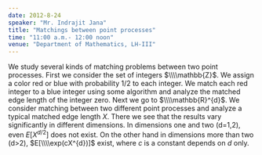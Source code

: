 ```yaml
---
date: 2012-8-24
speaker: "Mr. Indrajit Jana"
title: "Matchings between point processes"
time: "11:00 a.m.- 12:00 noon" 
venue: "Department of Mathematics, LH-III"
---
```

We study several kinds of matching problems between two point processes. First we consider the set of integers $\\\\mathbb{Z}$. We assign a color red or blue with probability 1/2 to each integer. We match each red integer to a blue integer using some algorithm and analyze the matched edge length of the integer zero. Next we go to $\\\\mathbb{R}^{d}$. We consider matching between two different point processes and analyze a typical matched edge length $X$. There we see that the results vary significantly in different dimensions. In dimensions one and two (d=1,2), even $E[X^{d/2}]$ does not exist. On the other hand in dimensions more than two (d>2), $E[\\\\exp(cX^{d})]$ exist, where $c$ is a constant depends on $d$ only.

